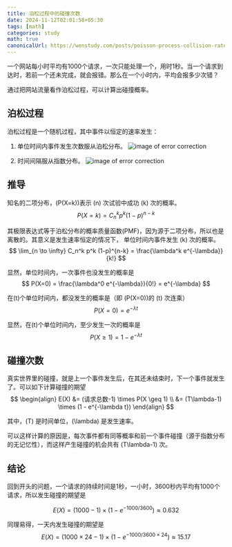 ```yaml
---
title: 泊松过程中的碰撞次数
date: 2024-11-12T02:01:58+05:30
tags: [math]
categories: study 
math: true
canonicalUrl: https://wenstudy.com/posts/poisson-process-collision-rate/
---
```


<!-- more -->
一个网站每小时平均有1000个请求，一次只能处理一个，用时1秒。当一个请求到达时，若前一个还未完成，就会报错。那么在一个小时内，平均会报多少次错？

通过把网站流量看作泊松过程，可以计算出碰撞概率。

## 泊松过程
泊松过程是一个随机过程，其中事件以恒定的速率发生：
1. 单位时间内事件发生次数服从泊松分布。
![image of error correction](/images/poisson-process-collision-rate/poisson-distribution.png "error correction")

2. 时间间隔服从指数分布。
![image of error correction](/images/poisson-process-collision-rate/exponential-distribution.png "error correction")

## 推导
知名的二项分布，\(P(X=k)\)表示 \(n\) 次试验中成功 \(k\) 次的概率。
$$
P(X=k) = C_n^k p^k (1-p)^{n-k}
$$

其极限表达式等于泊松分布的概率质量函数(PMF)，因为源于二项分布，所以也是离散的。其意义是发生速率恒定的情况下， 单位时间内事件发生 \(k\) 次的概率。
$$
\lim_{n \to \infty} C_n^k p^k (1-p)^{n-k} = \frac{\lambda^k e^{-\lambda}}{k!}
$$

显然，单位时间内，一次事件也没发生的概率是
$$
P(X=0) = \frac{\lambda^0 e^{-\lambda}}{0!} = e^{-\lambda}
$$

在\(t\)个单位时间内，都没发生的概率是（即 \(P(X=0)\)的 \(t\) 次连乘）
$$
P(X=0) = e^{-\lambda t}
$$

显然，在\(t\)个单位时间内，至少发生一次的概率是
$$
P(X \geq 1) = 1 - e^{-\lambda t}
$$

## 碰撞次数
真实世界里的碰撞，就是上一个事件发生后，在其还未结束时，下一个事件就发生了。可以如下计算碰撞的期望
$$
\begin{align}
E(X) &= (请求总数-1) \times P(X \geq 1) \\
&= (T\lambda-1) \times (1 - e^{-\lambda t})
\end{align}
$$

其中，\(T\) 是时间单位，\(\lambda\) 是发生速率。

可以这样计算的原因是，每次事件都有同等概率和前一个事件碰撞（源于指数分布的无记忆性），而这样产生碰撞的机会共有 \(T\lambda-1\) 次。

## 结论
回到开头的问题，一个请求的持续时间是1秒，一小时，3600秒内平均有1000个请求，所以发生碰撞的期望是

$$
E(X) = (1000 - 1) \times (1 - e^{-1000/3600}) \approx 0.632
$$

同理易得，一天内发生碰撞的期望是
$$
E(X) = (1000 \times 24 - 1) \times (1 - e^{-1000/3600 \times 24}) \approx 15.17
$$
